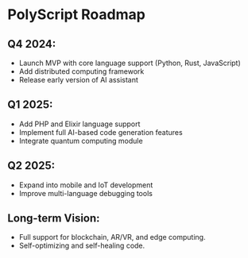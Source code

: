 # PolyScript Roadmap

## Q4 2024:
- Launch MVP with core language support (Python, Rust, JavaScript)
- Add distributed computing framework
- Release early version of AI assistant

## Q1 2025:
- Add PHP and Elixir language support
- Implement full AI-based code generation features
- Integrate quantum computing module

## Q2 2025:
- Expand into mobile and IoT development
- Improve multi-language debugging tools

## Long-term Vision:
- Full support for blockchain, AR/VR, and edge computing.
- Self-optimizing and self-healing code.
